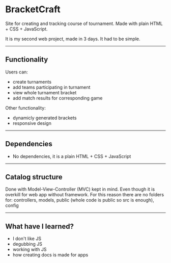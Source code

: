 # BracketCraft

Site for creating and tracking course of tournament. Made with plain HTML + CSS + JavaScript.

It is my second web project, made in 3 days. It had to be simple. 

<hr>

## Functionality

Users can:

* create turnaments
* add teams participating in turnament
* view whole turnament bracket
* add match results for corresponding game

Other functionality:

* dynamicly generated brackets
* responsive design

<hr>

## Dependencies

* No dependencies, it is a plain HTML + CSS + JavaScript

<hr>

## Catalog structure

Done with Model-View-Controller (MVC) kept in mind. Even though it is overkill for web app without framework. For this reason there are no folders for: controllers, models, public (whole code is public so src is enough), config

<hr>

## What have I learned?

* I don't like JS
* degubbing JS
* working with JS
* how creating docs is made for apps
